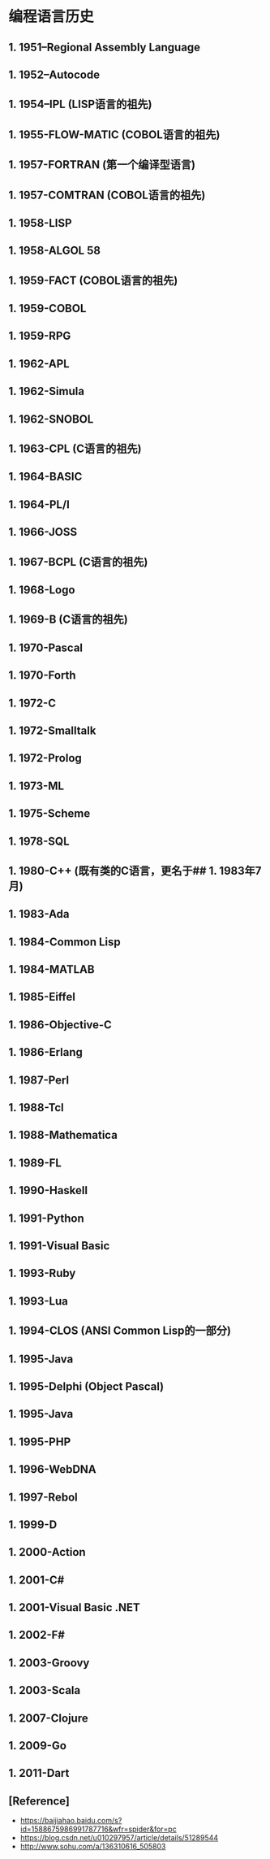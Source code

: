 # 编程语言历史

## 1. 1951–Regional Assembly Language

## 1. 1952–Autocode

## 1. 1954–IPL (LISP语言的祖先)

## 1. 1955-FLOW-MATIC (COBOL语言的祖先)

## 1. 1957-FORTRAN (第一个编译型语言)

## 1. 1957-COMTRAN (COBOL语言的祖先)

## 1. 1958-LISP

## 1. 1958-ALGOL 58

## 1. 1959-FACT (COBOL语言的祖先)

## 1. 1959-COBOL

## 1. 1959-RPG

## 1. 1962-APL

## 1. 1962-Simula

## 1. 1962-SNOBOL

## 1. 1963-CPL (C语言的祖先)

## 1. 1964-BASIC

## 1. 1964-PL/I

## 1. 1966-JOSS

## 1. 1967-BCPL (C语言的祖先)

## 1. 1968-Logo

## 1. 1969-B (C语言的祖先)

## 1. 1970-Pascal

## 1. 1970-Forth

## 1. 1972-C

## 1. 1972-Smalltalk

## 1. 1972-Prolog

## 1. 1973-ML

## 1. 1975-Scheme

## 1. 1978-SQL

## 1. 1980-C++ (既有类的C语言，更名于## 1. 1983年7月)

## 1. 1983-Ada

## 1. 1984-Common Lisp

## 1. 1984-MATLAB

## 1. 1985-Eiffel

## 1. 1986-Objective-C

## 1. 1986-Erlang

## 1. 1987-Perl

## 1. 1988-Tcl

## 1. 1988-Mathematica

## 1. 1989-FL

## 1. 1990-Haskell

## 1. 1991-Python

## 1. 1991-Visual Basic

## 1. 1993-Ruby

## 1. 1993-Lua

## 1. 1994-CLOS (ANSI Common Lisp的一部分)

## 1. 1995-Java

## 1. 1995-Delphi (Object Pascal)

## 1. 1995-Java

## 1. 1995-PHP

## 1. 1996-WebDNA

## 1. 1997-Rebol

## 1. 1999-D

## 1. 2000-Action

## 1. 2001-C#

## 1. 2001-Visual Basic .NET

## 1. 2002-F#

## 1. 2003-Groovy

## 1. 2003-Scala

## 1. 2007-Clojure

## 1. 2009-Go

## 1. 2011-Dart

## [Reference]
- https://baijiahao.baidu.com/s?id=1588675986991787716&wfr=spider&for=pc
- https://blog.csdn.net/u010297957/article/details/51289544
- http://www.sohu.com/a/136310616_505803